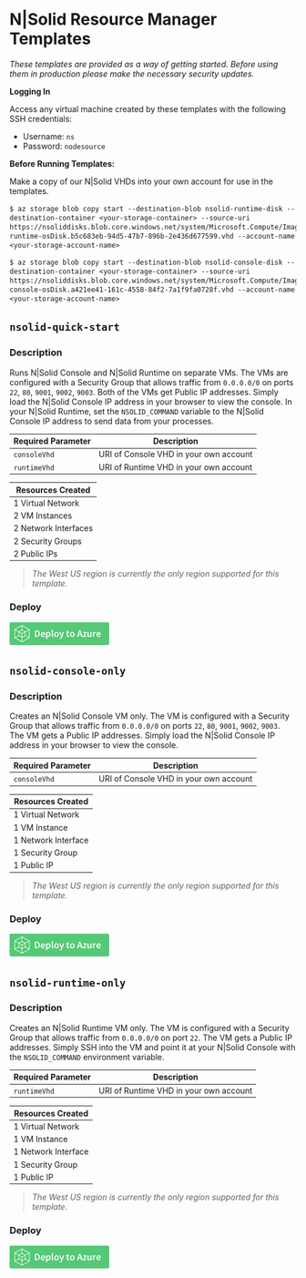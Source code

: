 # N|Solid Resource Manager Templates

_These templates are provided as a way of getting started. Before using them in production please make the necessary security updates._

**Logging In**

Access any virtual machine created by these templates with the following SSH credentials:
* Username: `ns`
* Password: `nodesource`

**Before Running Templates:**

Make a copy of our N|Solid VHDs into your own account for use in the templates.

```
$ az storage blob copy start --destination-blob nsolid-runtime-disk --destination-container <your-storage-container> --source-uri https://nsoliddisks.blob.core.windows.net/system/Microsoft.Compute/Images/nsolid/4.5.8-runtime-osDisk.b5c683eb-94d5-47b7-896b-2e436d677599.vhd --account-name <your-storage-account-name>
```

```
$ az storage blob copy start --destination-blob nsolid-console-disk --destination-container <your-storage-container> --source-uri https://nsoliddisks.blob.core.windows.net/system/Microsoft.Compute/Images/nsolid/4.5.8-console-osDisk.a421ee41-161c-4558-84f2-7a1f9fa0728f.vhd --account-name <your-storage-account-name>
```

## `nsolid-quick-start`

### Description

Runs N|Solid Console and N|Solid Runtime on separate VMs. The VMs are configured with a Security Group that allows traffic from `0.0.0.0/0` on ports `22`, `80`, `9001`, `9002`, `9003`. Both of the VMs get Public IP addresses. Simply load the N|Solid Console IP address in your browser to view the console. In your N|Solid Runtime, set the `NSOLID_COMMAND` variable to the N|Solid Console IP address to send data from your processes.

|  Required Parameter  |                Description                 |
|----------------------|--------------------------------------------|
|     `consoleVhd`     |   URI of Console VHD in your own account   |
|     `runtimeVhd`     |   URI of Runtime VHD in your own account   |

|   Resources Created           |
|-------------------------------|
|       1 Virtual Network       |
|         2 VM Instances        |
|      2 Network Interfaces     |
|       2 Security Groups       |
|         2 Public IPs          |

>_The West US region is currently the only region supported for this template._

### Deploy

[![Launch ARM Template](/images/deploy-to-azure.png)](https://portal.azure.com/#create/Microsoft.Template/uri/https%3A%2F%2Fnodesourcearmtemplates.blob.core.windows.net%2Fpublic%2Fnsolid-quick-start.json)

## `nsolid-console-only`

### Description

Creates an N|Solid Console VM only. The VM is configured with a Security Group that allows traffic from `0.0.0.0/0` on ports `22`, `80`, `9001`, `9002`, `9003`. The VM gets a Public IP addresses. Simply load the N|Solid Console IP address in your browser to view the console.

|  Required Parameter  |                Description                 |
|----------------------|--------------------------------------------|
|     `consoleVhd`     |   URI of Console VHD in your own account   |

|   Resources Created           |
|-------------------------------|
|       1 Virtual Network       |
|         1 VM Instance         |
|       1 Network Interface     |
|        1 Security Group       |
|          1 Public IP          |

>_The West US region is currently the only region supported for this template._

### Deploy

[![Launch ARM Template](/images/deploy-to-azure.png)](https://portal.azure.com/#create/Microsoft.Template/uri/https%3A%2F%2Fnodesourcearmtemplates.blob.core.windows.net%2Fpublic%2Fnsolid-console-only.json)

## `nsolid-runtime-only`

### Description

Creates an N|Solid Runtime VM only. The VM is configured with a Security Group that allows traffic from `0.0.0.0/0` on port `22`. The VM gets a Public IP addresses. Simply SSH into the VM and point it at your N|Solid Console with the `NSOLID_COMMAND` environment variable.

|  Required Parameter  |                Description                 |
|----------------------|--------------------------------------------|
|     `runtimeVhd`     |   URI of Runtime VHD in your own account   |

|   Resources Created           |
|-------------------------------|
|       1 Virtual Network       |
|         1 VM Instance         |
|       1 Network Interface     |
|        1 Security Group       |
|          1 Public IP          |

>_The West US region is currently the only region supported for this template._

### Deploy

[![Launch ARM Template](/images/deploy-to-azure.png)](https://portal.azure.com/#create/Microsoft.Template/uri/https%3A%2F%2Fnodesourcearmtemplates.blob.core.windows.net%2Fpublic%2Fnsolid-runtime-only.json)
